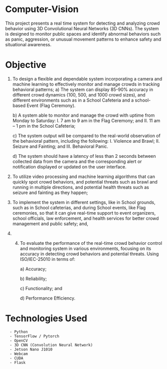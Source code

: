 # Computer-Vision
This project presents a real time system for detecting and analyzing crowd behavior using 3D Convolutional Neural Networks (3D CNNs). The system is designed to monitor public spaces and identify abnormal behaviors such as panic, aggression, or unusual movement patterns to enhance safety and situational awareness.

# Objective
1. To design a flexible and dependable system incorporating a camera and machine learning to effectively monitor and manage crowds in tracking behavioral patterns;
      a) The system can display 85-90% accuracy in different crowd dynamics (100, 500, and 1000 crowd sizes), and different environments such as in a       School Cafeteria and a school-based Event (Flag Ceremony).
   
      b) A system able to monitor and manage the crowd with uptime from Monday to Saturday:
      I. 7 am to 9 am in the Flag Ceremony; and
      II. 11 am – 1 pm in the School Cafeteria;
      
      c) The system output will be compared to the real-world observation of the behavioral pattern, including the following:
      I. Violence and Brawl;
      II. Seizure and Fainting; and
      III. Behavioral Panic.
      
      d) The system should have a latency of less than 2 seconds between collected data from the camera and the corresponding alert or notification         displayed or updated on the user interface.

2. To utilize video processing and machine learning algorithms that can quickly spot crowd behaviors, and potential threats such as brawl and running in multiple directions, and potential health threats such as seizure and fainting as they happen;
   
3. To implement the system in different settings, like in School grounds, such as in School cafeterias, and during School events, like Flag ceremonies, so that it can give real-time support to event organizers, school officials, law enforcement, and health services for better crowd management and public safety; and,

4. 4. To evaluate the performance of the real-time crowd behavior control and monitoring system in various environments, focusing on its accuracy in detecting crowd behaviors and potential threats. Using ISO/IEC-25010 in terms of:
   
      a) Accuracy;
      
      b) Reliability;
      
      c) Functionality; and
      
      d) Performance Efficiency.

# Technologies Used
      - Python
      - TensorFlow / Pytorch
      - OpenCV
      - 3D CNN (Convolution Neural Network)
      - Jetson Nano J1010
      - Webcam
      - CUDA
      - Flask

